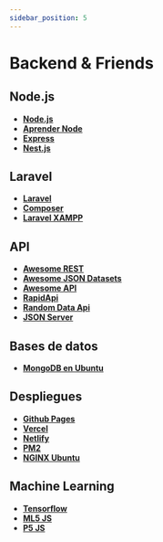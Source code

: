 ```yaml
---
sidebar_position: 5
---
```


# Backend & Friends

## Node.js

- **[Node.js](https://nodejs.org/en/)**
- **[Aprender Node](https://nodejs.dev/learn)**
- **[Express](https://expressjs.com/)**
- **[Nest.js](https://nestjs.com/)**

## Laravel

- **[Laravel](https://laravel.com/docs/8.x)**
- **[Composer](https://www.digitalocean.com/community/tutorials/how-to-install-and-use-composer-on-ubuntu-20-04-es)**
- **[Laravel XAMPP](https://www.alexmilla.net/instalar-paso-a-paso-laravel-bajo-xampp-en-windows/)**

## API

- **[Awesome REST](https://github.com/marmelab/awesome-rest)**
- **[Awesome JSON Datasets](https://github.com/jdorfman/awesome-json-datasets)**
- **[Awesome API](https://github.com/TonnyL/Awesome_APIs)**
- **[RapidApi](https://rapidapi.com/marketplace)**
- **[Random Data Api](https://random-data-api.com/documentation)**
- **[JSON Server](https://github.com/typicode/json-server)**

## Bases de datos

- **[MongoDB en Ubuntu](/linux/instalar-mongodb)**

## Despliegues

- **[Github Pages](https://pages.github.com/)**
- **[Vercel](https://vercel.com/)**
- **[Netlify](https://app.netlify.com/)**
- **[PM2](https://pm2.keymetrics.io/docs/usage/quick-start/)**
- **[NGINX Ubuntu](https://www.digitalocean.com/community/tutorials/how-to-set-up-nginx-with-http-2-support-on-ubuntu-18-04)**

## Machine Learning

- **[Tensorflow](https://www.tensorflow.org/js)**
- **[ML5 JS](https://ml5js.org/)**
- **[P5 JS](https://p5js.org/es/)**
